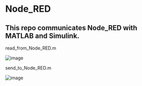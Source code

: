 # Node_RED

## This repo communicates Node_RED with MATLAB and Simulink.


read_from_Node_RED.m

![image](https://github.com/user-attachments/assets/1e2d4978-5477-4d6e-b80e-0074589de0c8)



send_to_Node_RED.m

![image](https://github.com/user-attachments/assets/168bb9f4-8f36-4985-b7da-fc8c478f6c40)
